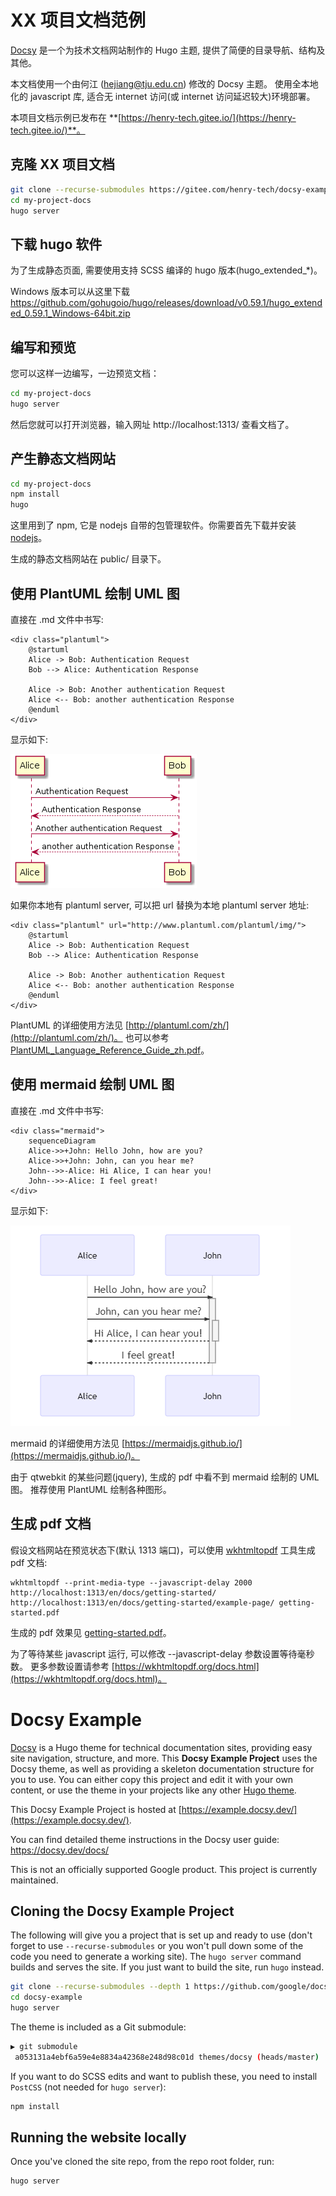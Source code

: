 # XX 项目文档范例

[Docsy](https://github.com/google/docsy) 是一个为技术文档网站制作的 Hugo 主题, 
提供了简便的目录导航、结构及其他。

本文档使用一个由何江 (hejiang@tju.edu.cn) 修改的 Docsy 主题。
使用全本地化的 javascript 库, 适合无 internet 访问(或 internet 访问延迟较大)环境部署。

本项目文档示例已发布在 **[https://henry-tech.gitee.io/](https://henry-tech.gitee.io/)**。


## 克隆 XX 项目文档

```bash
git clone --recurse-submodules https://gitee.com/henry-tech/docsy-example.git my-project-docs
cd my-project-docs
hugo server
```


## 下载 hugo 软件

为了生成静态页面, 需要使用支持 SCSS 编译的 hugo 版本(hugo_extended_*)。

Windows 版本可以从这里下载
https://github.com/gohugoio/hugo/releases/download/v0.59.1/hugo_extended_0.59.1_Windows-64bit.zip


## 编写和预览

您可以这样一边编写，一边预览文档：

```bash
cd my-project-docs
hugo server
```

然后您就可以打开浏览器，输入网址 http://localhost:1313/ 查看文档了。


## 产生静态文档网站

```bash
cd my-project-docs
npm install
hugo
```

这里用到了 npm, 它是 nodejs 自带的包管理软件。你需要首先下载并安装 [nodejs](https://nodejs.org)。

生成的静态文档网站在 public/ 目录下。


## 使用 PlantUML 绘制 UML 图

直接在 .md 文件中书写:

    <div class="plantuml">
        @startuml
        Alice -> Bob: Authentication Request
        Bob --> Alice: Authentication Response

        Alice -> Bob: Another authentication Request
        Alice <-- Bob: another authentication Response
        @enduml
    </div>

显示如下:

![](example/ex-plantuml.png)

如果你本地有 plantuml server, 可以把 url 替换为本地  plantuml server 地址:

    <div class="plantuml" url="http://www.plantuml.com/plantuml/img/">
        @startuml
        Alice -> Bob: Authentication Request
        Bob --> Alice: Authentication Response

        Alice -> Bob: Another authentication Request
        Alice <-- Bob: another authentication Response
        @enduml
    </div>

PlantUML 的详细使用方法见 [http://plantuml.com/zh/](http://plantuml.com/zh/)。
也可以参考 [PlantUML_Language_Reference_Guide_zh.pdf](example/PlantUML_Language_Reference_Guide_zh.pdf)。


## 使用 mermaid 绘制 UML 图

直接在 .md 文件中书写:

    <div class="mermaid">
        sequenceDiagram
        Alice->>+John: Hello John, how are you?
        Alice->>+John: John, can you hear me?
        John-->>-Alice: Hi Alice, I can hear you!
        John-->>-Alice: I feel great!
    </div>

显示如下:

![](example/ex-mermaid.png)

mermaid 的详细使用方法见 [https://mermaidjs.github.io/](https://mermaidjs.github.io/)。

由于 qtwebkit 的某些问题(jquery), 
生成的 pdf 中看不到 mermaid 绘制的 UML 图。
推荐使用 PlantUML 绘制各种图形。


## 生成 pdf 文档

假设文档网站在预览状态下(默认 1313 端口)，可以使用 [wkhtmltopdf](https://wkhtmltopdf.org/) 工具生成 pdf 文档:

    wkhtmltopdf --print-media-type --javascript-delay 2000 http://localhost:1313/en/docs/getting-started/ http://localhost:1313/en/docs/getting-started/example-page/ getting-started.pdf

生成的 pdf 效果见 [getting-started.pdf](example/getting-started.pdf)。

为了等待某些 javascript 运行, 可以修改 --javascript-delay 参数设置等待毫秒数。
更多参数设置请参考 [https://wkhtmltopdf.org/docs.html](https://wkhtmltopdf.org/docs.html)。


# Docsy Example

[Docsy](https://github.com/google/docsy) is a Hugo theme for technical documentation sites, providing easy site navigation, structure, and more. This **Docsy Example Project** uses the Docsy theme, as well as providing a skeleton documentation structure for you to use. You can either copy this project and edit it with your own content, or use the theme in your projects like any other [Hugo theme](https://gohugo.io/themes/installing-and-using-themes/).

This Docsy Example Project is hosted at [https://example.docsy.dev/](https://example.docsy.dev/).

You can find detailed theme instructions in the Docsy user guide: https://docsy.dev/docs/

This is not an officially supported Google product. This project is currently maintained.

## Cloning the Docsy Example Project

The following will give you a project that is set up and ready to use (don't forget to use `--recurse-submodules` or you won't pull down some of the code you need to generate a working site). The `hugo server` command builds and serves the site. If you just want to build the site, run `hugo` instead.

```bash
git clone --recurse-submodules --depth 1 https://github.com/google/docsy-example.git
cd docsy-example
hugo server
```

The theme is included as a Git submodule:

```bash
▶ git submodule
 a053131a4ebf6a59e4e8834a42368e248d98c01d themes/docsy (heads/master)
```

If you want to do SCSS edits and want to publish these, you need to install `PostCSS` (not needed for `hugo server`):

```bash
npm install
```

<!--### Cloning the Example from the Theme Project


```bash
git clone --recurse-submodules --depth 1 https://github.com/docsy.git
cd tech-doc-hugo-theme/exampleSite
HUGO_THEMESDIR="../.." hugo server
```


Note that the Hugo Theme Site requires the `exampleSite` to live in a subfolder of the theme itself. To avoid recursive duplication, the example site is added as a Git subtree:

```bash
git subtree add --prefix exampleSite https://github.com/google/docsy.git  master --squash
```

To pull in changes, see `pull-deps.sh` script in the theme.-->

## Running the website locally

Once you've cloned the site repo, from the repo root folder, run:

```
hugo server
```
